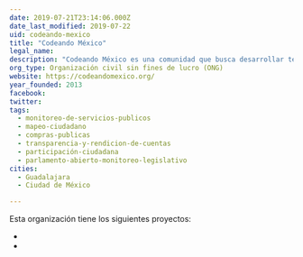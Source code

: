 ```yaml
---
date: 2019-07-21T23:14:06.000Z
date_last_modified: 2019-07-22
uid: codeando-mexico
title: "Codeando México"
legal_name: 
description: "Codeando México es una comunidad que busca desarrollar tecnología para construir un mejor país"
org_type: Organización civil sin fines de lucro (ONG)
website: https://codeandomexico.org/
year_founded: 2013
facebook: 
twitter: 
tags:
  - monitoreo-de-servicios-publicos
  - mapeo-ciudadano
  - compras-publicas
  - transparencia-y-rendicion-de-cuentas
  - participación-ciudadana
  - parlamento-abierto-monitoreo-legislativo
cities: 
  - Guadalajara
  - Ciudad de México

---
```


Esta organización tiene los siguientes proyectos:

- [](/proyectos/tecnologia-civica-para-mejorar-la-movilidad-de-manera-participativa)
- [](/proyectos/centro-civico-por-codeando-mexico)
